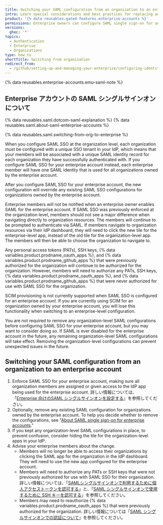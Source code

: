 ```yaml
---
title: Switching your SAML configuration from an organization to an enterprise account
intro: Learn special considerations and best practices for replacing an organization-level SAML configuration with an enterprise-level SAML configuration.
product: '{% data reusables.gated-features.enterprise-accounts %}'
permissions: Enterprise owners can configure SAML single sign-on for an enterprise account.
versions:
  ghec: '*'
topics:
  - Authentication
  - Enterprise
  - Organizations
type: how_to
shortTitle: Switching from organization
redirect_from:
  - /github/setting-up-and-managing-your-enterprise/configuring-identity-and-access-management-for-your-enterprise-account/switching-your-saml-configuration-from-an-organization-to-an-enterprise-account
---
```


{% data reusables.enterprise-accounts.emu-saml-note %}

## Enterprise アカウントの SAML シングルサインオンについて

{% data reusables.saml.dotcom-saml-explanation %} {% data reusables.saml.about-saml-enterprise-accounts %}

{% data reusables.saml.switching-from-org-to-enterprise %}

When you configure SAML SSO at the organization level, each organization must be configured with a unique SSO tenant in your IdP, which means that your members will be associated with a unique SAML identity record for each organization they have successfully authenticated with. If you configure SAML SSO for your enterprise account instead, each enterprise member will have one SAML identity that is used for all organizations owned by the enterprise account.

After you configure SAML SSO for your enterprise account, the new configuration will override any existing SAML SSO configurations for organizations owned by the enterprise account.

Enterprise members will not be notified when an enterprise owner enables SAML for the enterprise account. If SAML SSO was previously enforced at the organization level, members should not see a major difference when navigating directly to organization resources. The members will continue to be prompted to authenticate via SAML. If members navigate to organization resources via their IdP dashboard, they will need to click the new tile for the enterprise-level app, instead of the old tile for the organization-level app. The members will then be able to choose the organization to navigate to.

Any personal access tokens (PATs), SSH keys, {% data variables.product.prodname_oauth_apps %}, and {% data variables.product.prodname_github_apps %} that were previously authorized for the organization will continue to be authorized for the organization. However, members will need to authorize any PATs, SSH keys, {% data variables.product.prodname_oauth_apps %}, and {% data variables.product.prodname_github_apps %} that were never authorized for use with SAML SSO for the organization.

SCIM provisioning is not currently supported when SAML SSO is configured for an enterprise account. If you are currently using SCIM for an organization owned by your enterprise account, you will lose this functionality when switching to an enterprise-level configuration.

You are not required to remove any organization-level SAML configurations before configuring SAML SSO for your enterprise account, but you may want to consider doing so. If SAML is ever disabled for the enterprise account in the future, any remaining organization-level SAML configurations will take effect. Removing the organization-level configurations can prevent unexpected issues in the future.

## Switching your SAML configuration from an organization to an enterprise account

1. Enforce SAML SSO for your enterprise account, making sure all organization members are assigned or given access to the IdP app being used for the enterprise account. 詳しい情報については、「[Enterprise 向けのSAML シングルサインオンを設定する](/admin/authentication/managing-identity-and-access-for-your-enterprise/configuring-saml-single-sign-on-for-your-enterprise)」を参照してください。
1. Optionally, remove any existing SAML configuration for organizations owned by the enterprise account. To help you decide whether to remove the configurations, see "[About SAML single sign-on for enterprise accounts](#about-saml-single-sign-on-for-enterprise-accounts)."
1. If you kept any organization-level SAML configurations in place, to prevent confusion, consider hiding the tile for the organization-level apps in your IdP.
1. Advise your enterprise members about the change.
   -  Members will no longer be able to access their organizations by clicking the SAML app for the organization in the IdP dashboard. They will need to use the new app configured for the enterprise account.
   - Members will need to authorize any PATs or SSH keys that were not previously authorized for use with SAML SSO for their organization. 詳しい情報については、「[SAMLシングルサインオンで利用するために個人アクセストークンを認可する](/github/authenticating-to-github/authenticating-with-saml-single-sign-on/authorizing-a-personal-access-token-for-use-with-saml-single-sign-on)」と、「[SAML シングルサインオンで使用するために SSH キーを認可する](/github/authenticating-to-github/authenticating-with-saml-single-sign-on/authorizing-an-ssh-key-for-use-with-saml-single-sign-on)」を参照してください。
   - Members may need to reauthorize {% data variables.product.prodname_oauth_apps %} that were previously authorized for the organization. 詳しい情報については「[SAML シングルサインオンでの認証について](/github/authenticating-to-github/authenticating-with-saml-single-sign-on/about-authentication-with-saml-single-sign-on#about-oauth-apps-and-saml-sso)」を参照してください。
